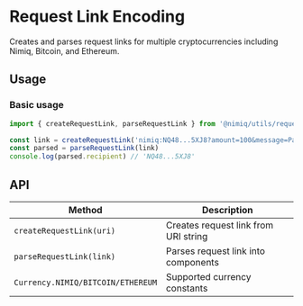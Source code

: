 # Request Link Encoding

Creates and parses request links for multiple cryptocurrencies including Nimiq, Bitcoin, and Ethereum.

## Usage

### Basic usage

```typescript
import { createRequestLink, parseRequestLink } from '@nimiq/utils/request-link-encoding'

const link = createRequestLink('nimiq:NQ48...5XJ8?amount=100&message=Payment')
const parsed = parseRequestLink(link)
console.log(parsed.recipient) // 'NQ48...5XJ8'
```

## API

| Method | Description |
| --- | --- |
| `createRequestLink(uri)` | Creates request link from URI string |
| `parseRequestLink(link)` | Parses request link into components |
| `Currency.NIMIQ/BITCOIN/ETHEREUM` | Supported currency constants |
